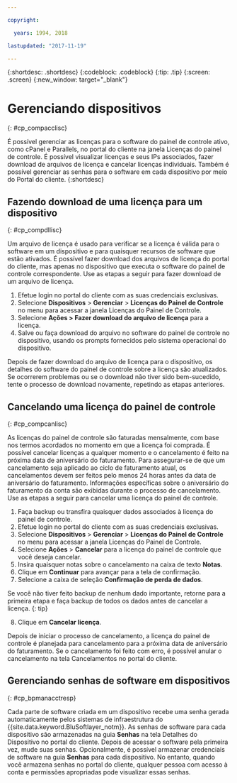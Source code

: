 ```yaml
---

copyright:

  years: 1994, 2018

lastupdated: "2017-11-19"

---
```


{:shortdesc: .shortdesc}
{:codeblock: .codeblock}
{:tip: .tip}
{:screen: .screen}
{:new_window: target="_blank"}

# Gerenciando dispositivos
{: #cp_compacclisc}

É possível gerenciar as licenças para o software do painel de controle ativo, como cPanel e Parallels, no portal do cliente na janela Licenças do painel de controle. É possível visualizar licenças e seus IPs associados, fazer download de arquivos de licença e cancelar licenças individuais. Também é possível gerenciar as senhas para o software em cada dispositivo por meio do Portal do cliente.
{:shortdesc}


## Fazendo download de uma licença para um dispositivo
{: #cp_compdllisc}

Um arquivo de licença é usado para verificar se a licença é válida para o software em um dispositivo e para quaisquer recursos de software que estão ativados. É possível fazer download dos arquivos de licença do portal do cliente, mas apenas no dispositivo que executa o software do painel de controle correspondente. Use as etapas a seguir para fazer download de um arquivo de licença.

1. Efetue login no portal do cliente com as suas credenciais exclusivas.
2. Selecione **Dispositivos** > **Gerenciar** > **Licenças do Painel de Controle** no menu para acessar a janela Licenças do Painel de Controle.
3. Selecione **Ações > Fazer download do arquivo de licença** para a licença.
4. Salve ou faça download do arquivo no software do painel de controle no dispositivo, usando os prompts fornecidos pelo sistema operacional do dispositivo.

Depois de fazer download do arquivo de licença para o dispositivo, os detalhes do software do painel de controle sobre a licença são atualizados. Se ocorrerem problemas ou se o download não tiver sido bem-sucedido, tente o processo de download novamente, repetindo as etapas anteriores.

## Cancelando uma licença do painel de controle
{: #cp_compcanlisc}

As licenças do painel de controle são faturadas mensalmente, com base nos termos acordados no momento em que a licença foi comprada. É possível cancelar licenças a qualquer momento e o cancelamento é feito na próxima data de aniversário do faturamento. Para assegurar-se de que um cancelamento seja aplicado ao ciclo de faturamento atual, os cancelamentos devem ser feitos pelo menos 24 horas antes da data de aniversário do faturamento. Informações específicas sobre o aniversário do faturamento da conta são exibidas durante o processo de cancelamento. Use as etapas a seguir para cancelar uma licença do painel de controle.

1. Faça backup ou transfira quaisquer dados associados à licença do painel de controle.
2. Efetue login no portal do cliente com as suas credenciais exclusivas.
3. Selecione **Dispositivos** > **Gerenciar** > **Licenças do Painel de Controle** no menu para acessar a janela Licenças do Painel de Controle.
4. Selecione **Ações** > **Cancelar** para a licença do painel de controle que você deseja cancelar.
5. Insira quaisquer notas sobre o cancelamento na caixa de texto **Notas**.
6. Clique em **Continuar** para avançar para a tela de confirmação.
7. Selecione a caixa de seleção **Confirmação de perda de dados**.

  Se você não tiver feito backup de nenhum dado importante, retorne para a primeira etapa e faça backup de todos os dados antes de cancelar a licença.
  {: tip}

8. Clique em **Cancelar licença**.

Depois de iniciar o processo de cancelamento, a licença do painel de controle é planejada para cancelamento para a próxima data de aniversário do faturamento. Se o cancelamento foi feito com erro, é possível anular o cancelamento na tela Cancelamentos no portal do cliente.

## Gerenciando senhas de software em dispositivos
{: #cp_bpmanacctresp}

Cada parte de software criada em um dispositivo recebe uma senha gerada automaticamente pelos sistemas de infraestrutura do {{site.data.keyword.BluSoftlayer_notm}}. As senhas de software para cada dispositivo são armazenadas na guia **Senhas** na tela Detalhes do Dispositivo no portal do cliente. Depois de acessar o software pela primeira vez, mude suas senhas. Opcionalmente, é possível armazenar credenciais de software na guia **Senhas** para cada dispositivo. No entanto, quando você armazena senhas no portal do cliente, qualquer pessoa com acesso à conta e permissões apropriadas pode visualizar essas senhas.

